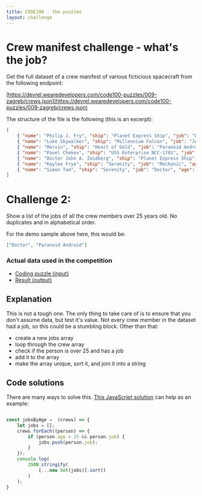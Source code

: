 ```yaml
---
title: CODE100 - the puzzles 
layout: challenge
---
```


# Crew manifest challenge - what's the job?

Get the full dataset of a crew manifest of various ficticious spacecraft from the following endpoint:

[https://devrel.wearedevelopers.com/code100-puzzles/009-zagreb/crews.json](https://devrel.wearedevelopers.com/code100-puzzles/009-zagreb/crews.json)

The structure of the file is the following (this is an excerpt):

```JSON
[
    { "name": "Philip J. Fry", "ship": "Planet Express Ship", "job": "Delivery Boy", "age": 25 },
    { "name": "Luke Skywalker", "ship": "Millennium Falcon", "job": "Jedi", "age": -1 },
    { "name": "Marvin", "ship": "Heart of Gold", "job": "Paranoid Android", "age": 30 },
    { "name": "Pavel Chekov", "ship": "USS Enterprise NCC-1701", "job": "Navigator", "age": 22 },
    { "name": "Doctor John A. Zoidberg", "ship": "Planet Express Ship", "job": "Doctor", "age": 86 },
    { "name": "Kaylee Frye", "ship": "Serenity", "job": "Mechanic", "age": 23 },
    { "name": "Simon Tam", "ship": "Serenity", "job": "Doctor", "age": 28 }
]
```

# Challenge 2: 

Show a list of the jobs of all the crew members over 25 years old. No duplicates and in alphabetical order.

For the demo sample above here, this would be: 

```json
["Doctor", "Paranoid Android"]
```

### Actual data used in the competition

- [Coding puzzle (input)](crews.json)
- [Result (output)](challenge-2-result.json)

<!-- details -->
<!-- summary -->
## Explanation
<!-- endsummary -->

This is not a tough one. The only thing to take care of is to ensure that you don't assume data, but test it's value. Not every crew member in the dataset had a job, so this could be a stumbling block. Other than that:

- create a new jobs array
- loop through the crew array
- check if the person is over 25 and has a job
- add it to the array
- make the array unique, sort it, and join it into a string 

<!-- enddetails -->

<!-- details -->

<!-- summary -->
## Code solutions
<!-- endsummary -->

There are many ways to solve this. [This JavaScript solution](challenge-2.js) can help as an example:

```javascript

const jobsByAge =  (crews) => {
    let jobs = [];
    crews.forEach((person) => {
        if (person.age > 25 && person.job) {
            jobs.push(person.job);
        }
    });
    console.log(
        JSON.stringify(
            [...new Set(jobs)].sort()
        )
    );
}
```

<!-- enddetails -->
